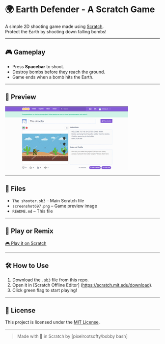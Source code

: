 # 🌍 Earth Defender - A Scratch Game

A simple 2D shooting game made using [Scratch](https://scratch.mit.edu/).  
Protect the Earth by shooting down falling bombs!

---

## 🎮 Gameplay

- Press <b>Spacebar</b> to shoot.
- Destroy bombs before they reach the ground.
- Game ends when a bomb hits the Earth.

---

## 📸 Preview

<img src="Screenshot (697).png" alt="Game Preview" width="400" />

---

## 📁 Files

- <code>The shooter.sb3</code> – Main Scratch file  
- <code>screenshot697.png</code> – Game preview image  
- <code>README.md</code> – This file

---

## 🔗 Play or Remix

<a href="https://scratch.mit.edu/projects/YOUR_PROJECT_ID" target="_blank">
🎮 Play it on Scratch
</a>

---

## 🛠 How to Use

1. Download the `.sb3` file from this repo.
2. Open it in [Scratch Offline Editor] (https://scratch.mit.edu/download).
3. Click green flag to start playing!

---

## 📄 License

This project is licensed under the [MIT License](LICENSE).

---

> Made with 💙 in Scratch by [pixelrootsofty/bobby bash]

